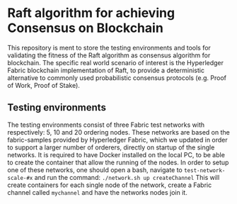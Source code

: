 # Raft algorithm for achieving Consensus on Blockchain
This repository is ment to store the testing environments and tools for validating the fitness of the Raft algorithm as consensus algorithm for blockchain.
The specific real world scenario of interest is the Hyperledger Fabric blockchain implementation of Raft, to provide a deterministic alternative to commonly used probabilistic consensus protocols (e.g. Proof of Work, Proof of Stake).

## Testing environments
The testing environments consist of three Fabric test networks with respectively: 5, 10 and 20 ordering nodes. These networks are based on the fabric-samples provided by Hyperledger Fabric, which we updated in order to support a larger number of orderers, directly on startup of the single networks. It is required to have Docker installed on the local PC, to be able to create the container that allow the running of the nodes.
In order to setup one of these networks, one should open a bash, navigate to `test-network-scale-#x` and run the command:
`./network.sh up createChannel`
This will create containers for each single node of the network, create a Fabric channel called `mychannel` and have the networks nodes join it.
